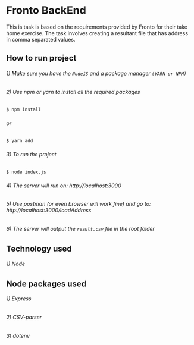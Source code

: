 # Fronto BackEnd

This is task is based on the requirements provided by Fronto for their take home exercise. The task involves creating a resultant file that has address in comma separated values.

## How to run project

###### 1) Make sure you have the `NodeJS` and a package manager `(YARN or NPM)`
###### 2) Use npm or yarn to install all the required packages 
```sh
$ npm install
```
###### or
```sh
$ yarn add
```


###### 3) To run the project
```sh
$ node index.js
```
###### 4) The server will run on: http://localhost:3000

###### 5) Use postman (or even browser will work fine) and go to: http://localhost:3000/loadAddress

###### 6) The server will output the `result.csv` file in the root folder

## Technology used

###### 1) Node


## Node packages used

###### 1) Express
###### 2) CSV-parser
###### 3) dotenv
